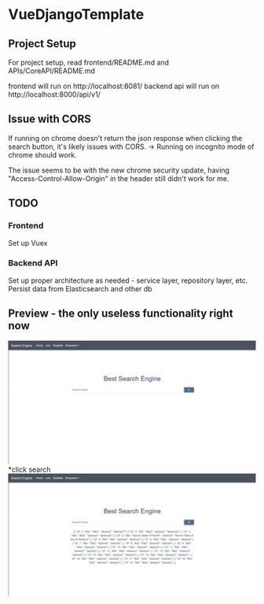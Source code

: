 # VueDjangoTemplate

## Project Setup
For project setup, read frontend/README.md and APIs/CoreAPI/README.md

frontend will run on http://localhost:8081/
backend api will run on http://localhost:8000/api/v1/

## Issue with CORS
If running on chrome doesn't return the json response when clicking the search button, it's likely issues with CORS.
-> Running on incognito mode of chrome should work.

The issue seems to be with the new chrome security update, having "Access-Control-Allow-Origin" in the header still didn't work for me.

## TODO
### Frontend
Set up Vuex
### Backend API
Set up proper architecture as needed - service layer, repository layer, etc. 
Persist data from Elasticsearch and other db

## Preview - the only useless functionality right now
![alt text](./searchTemplate.PNG)
*click search
![alt text](./searchJsonReturnTemplate.PNG)
